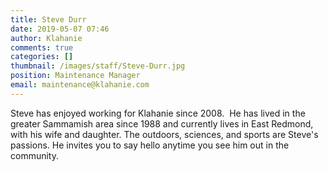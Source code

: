 ```yaml
---
title: Steve Durr
date: 2019-05-07 07:46
author: Klahanie
comments: true
categories: []
thumbnail: /images/staff/Steve-Durr.jpg
position: Maintenance Manager
email: maintenance@klahanie.com
---
```

Steve has enjoyed working for Klahanie since 2008.  He has lived in the greater Sammamish area since 1988 and currently lives in East Redmond, with his wife and daughter. The outdoors, sciences, and sports are Steve's passions. He invites you to say hello anytime you see him out in the community.